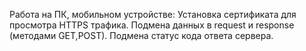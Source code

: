Работа на ПК, мобильном устройстве:
Установка сертификата для просмотра HTTPS трафика.
Подмена данных в request и response (методами GET,POST).
Подмена статус кода ответа сервера.
